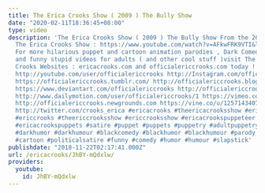 ```yaml
---
title: The Erica Crooks Show ( 2009 ) The Bully Show
date: "2020-02-11T18:36:45+08:00"
type: video
description: 'The Erica Crooks Show ( 2009 ) The Bully Show From the 2009 Season of
  The Erica Crooks Show : https://www.youtube.com/watch?v=AFkwFRK9VTI&list=PLJLbzpbdP5rmp-tvcG6uMZ3QbLSD04SBV
  For more hilarious puppet and cartoon animation parodies , Dark Comedy humor , satires
  and funny stupid videos for adults ( and other cool stuff )visit The Official Erica
  Crooks Websites : ericacrooks.com and officialericcrooks.com today ! http://facebook.com/officialericcrooks
  http://youtube.com/user/officialericcrooks http://Instagram.com/officialericcrooks/
  https://officialericcrooks.tumblr.com/ http://officialericcrooks.blogspot.com/ https://officialericcrooks.wordpress.com
  https://www.deviantart.com/officialericcrooks http://officialericcrooks.newgrounds.com/follow
  http://www.dailymotion.com/user/officialericcrooks/1 https://vimeo.com/officialericcrooks
  http://officialericcrooks.newgrounds.com https://vine.co/u/1257143407999610880 https://www.pinterest.com/officialec1/
  http://twitter.com/crooks_erica #ericacrooks #theericacrooksshow #ericacrooksshow
  #ericcrooks #theericcrooksshow #ericcrooksshow #ericacrookspuppeteer #ericacrookspuppet
  #ericacrookspuppets #satire #puppet #puppets #puppetry #adultpuppetry #darkcomedy
  #darkhumor #darkhumour #blackcomedy #blackhumor #blackhumour #parody #parodies #cartoons
  #cartoon #politicalsatire #funny #comedy #humor #humour #slapstick'
publishdate: "2018-11-22T02:17:41.000Z"
url: /ericacrooks/JhBY-mQdxlw/
providers:
  youtube:
    id: JhBY-mQdxlw
---
```

